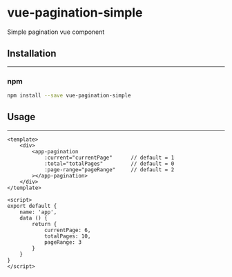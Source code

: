 vue-pagination-simple
=============

Simple pagination vue component

## Installation
---------------
### npm
``` sh
npm install --save vue-pagination-simple
```

## Usage
---------------

```vue
<template>
	<div>
		<app-pagination
			:current="currentPage" 		// default = 1
			:total="totalPages"			// default = 0
			:page-range="pageRange"		// default = 2
		></app-pagination>
	</div>
</template>

<script>
export default {
	name: 'app',
	data () {
		return {
			currentPage: 6,
			totalPages: 10,
			pageRange: 3
		}
	}
}
</script>
```